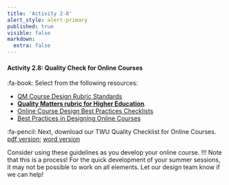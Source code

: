 ```yaml
---
title: 'Activity 2-8'
alert_style: alert-primary
published: true
visible: false
markdown:
  extra: false
---
```


#### Activity 2.8: Quality Check for Online Courses

:fa-book: Select from the following resources:
- [QM Course Design Rubric Standards](https://www.qualitymatters.org/qa-resources/rubric-standards/higher-ed-rubric)
- **[Quality Matters rubric for Higher Education](https://www.qualitymatters.org/sites/default/files/PDFs/StandardsfromtheQMHigherEducationRubric.pdf)**.
- [Online Course Design Best Practices Checklists](https://www.kent.edu/sites/default/files/file/Design%20and%20Development%20checklist.pdf)
- [Best Practices in Designing Online Courses](http://lpc1.clpccd.cc.ca.us/lpc/blackboard/best_practices/)

:fa-pencil: Next, download our TWU Quality Checklist for Online Courses. [pdf version](Checklist-for-TWU-Quality-Online-Courses.pdf); [word version](Checklist-for-TWU-Quality-Online-Courses.docx)

Consider using these guidelines as you develop your online course.
!!! Note that this is a process!  For the quick development of your summer sessions, it may not be possible to work on all elements.  Let our design team know if we can help!
